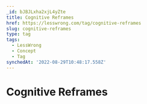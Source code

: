```yaml
---
_id: bJBJLxha2xjL4yZte
title: Cognitive Reframes
href: https://lesswrong.com/tag/cognitive-reframes
slug: cognitive-reframes
type: tag
tags:
  - LessWrong
  - Concept
  - Tag
synchedAt: '2022-08-29T10:48:17.558Z'
---
```

# Cognitive Reframes

